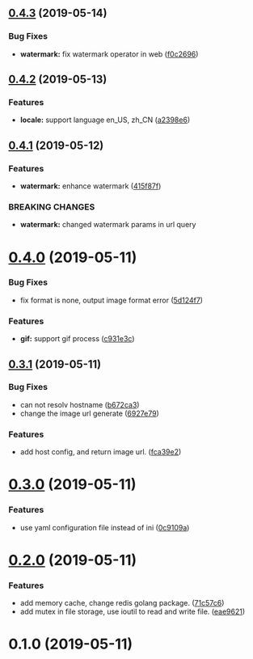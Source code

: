 ## [0.4.3](https://github.com/zhoukk/kimg/compare/v0.4.2...v0.4.3) (2019-05-14)


### Bug Fixes

* **watermark:** fix watermark operator in web ([f0c2696](https://github.com/zhoukk/kimg/commit/f0c2696))



## [0.4.2](https://github.com/zhoukk/kimg/compare/v0.4.1...v0.4.2) (2019-05-13)


### Features

* **locale:** support language en_US, zh_CN ([a2398e6](https://github.com/zhoukk/kimg/commit/a2398e6))



## [0.4.1](https://github.com/zhoukk/kimg/compare/v0.4.0...v0.4.1) (2019-05-12)


### Features

* **watermark:** enhance watermark ([415f87f](https://github.com/zhoukk/kimg/commit/415f87f))


### BREAKING CHANGES

* **watermark:** changed watermark params in url query




# [0.4.0](https://github.com/zhoukk/kimg/compare/v0.3.1...v0.4.0) (2019-05-11)


### Bug Fixes

* fix format is none, output image format error ([5d124f7](https://github.com/zhoukk/kimg/commit/5d124f7))


### Features

* **gif:** support gif process ([c931e3c](https://github.com/zhoukk/kimg/commit/c931e3c))



## [0.3.1](https://github.com/zhoukk/kimg/compare/v0.3.0...v0.3.1) (2019-05-11)


### Bug Fixes

* can not resolv hostname ([b672ca3](https://github.com/zhoukk/kimg/commit/b672ca3))
* change the image url generate ([6927e79](https://github.com/zhoukk/kimg/commit/6927e79))


### Features

* add host config, and return image url. ([fca39e2](https://github.com/zhoukk/kimg/commit/fca39e2))



# [0.3.0](https://github.com/zhoukk/kimg/compare/v0.2.0...v0.3.0) (2019-05-11)


### Features

* use yaml configuration file instead of ini ([0c9109a](https://github.com/zhoukk/kimg/commit/0c9109a))



# [0.2.0](https://github.com/zhoukk/kimg/compare/v0.1.0...v0.2.0) (2019-05-11)


### Features

* add memory cache, change redis golang package. ([71c57c6](https://github.com/zhoukk/kimg/commit/71c57c6))
* add mutex in file storage, use ioutil to read and write file. ([eae9621](https://github.com/zhoukk/kimg/commit/eae9621))



# 0.1.0 (2019-05-11)



